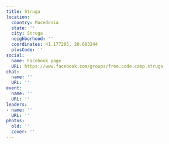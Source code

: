 ```yaml
---
title: Struga
location:
  country: Macedonia
  state: ''
  city: Struga
  neighborhood: ''
  coordinates: 41.177205, 20.683244
  plusCode: ''
social:
  name: Facebook page
  URL: https://www.facebook.com/groups/free.code.camp.struga
chat:
  name: ''
  URL: ''
event:
  name: ''
  URL: ''
leaders:
- name: ''
  URL: ''
photos:
  old: ''
  cover: ''
---
```

